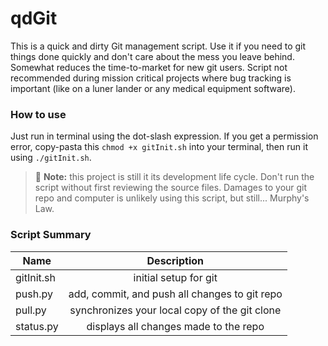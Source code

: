 <!-- https://github.com/adam-p/markdown-here/wiki/Markdown-Cheatsheet -->
<!-- https://stackedit.io/editor -->
<!-- http://www.emoji-cheat-sheet.com/ -->

qdGit
=================
This is a quick and dirty Git management script. Use it if you need to git things done quickly and don't care about the mess you leave behind. Somewhat reduces the time-to-market for new git users. Script not recommended during mission critical projects where bug tracking is important (like on a luner lander or any medical equipment software).

### How to use
Just run in terminal using the dot-slash expression. If you get a permission error, copy-pasta this `chmod +x gitInit.sh` into your terminal, then run it using `./gitInit.sh`.


> :paperclip: **Note:** this project is still it its development life cycle. Don't run the script without first reviewing the source files. Damages to your git repo and computer is unlikely using this script, but still... Murphy's Law.

### Script Summary

|  Name        | Description           |
| ------------- |:--------------------:|
| gitInit.sh     | initial setup for git |
| push.py      | add, commit, and push all changes to git repo |
| pull.py      | synchronizes your local copy of the git clone |
| status.py      | displays all changes made to the repo |
